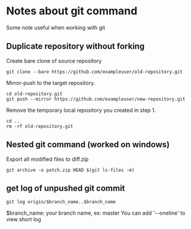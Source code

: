 # Notes about git command
Some note useful when working with git

## Duplicate repository without forking
Create bare clone of source repository
```
git clone --bare https://github.com/exampleuser/old-repository.git
```
Mirror-push to the target repository.
```
cd old-repository.git
git push --mirror https://github.com/exampleuser/new-repository.git
```
Remove the temporary local repository you created in step 1.
```
cd ..
rm -rf old-repository.git
```

## Nested git command (worked on windows)
Export all modified files to diff.zip
```
git archive -o patch.zip HEAD $(git ls-files -m)
```

## get log of unpushed git commit
```
git log origin/$branch_name..$branch_name
```
$branch_name: your branch name, ex: master
You can add '--oneline' to view short log
